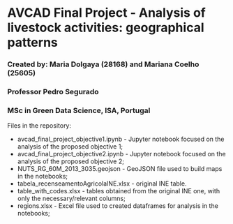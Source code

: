 # AVCAD Final Project - Analysis of livestock activities: geographical patterns
### Created by: Maria Dolgaya (28168) and Mariana Coelho (25605)
### Professor Pedro Segurado
### MSc in Green Data Science, ISA, Portugal

Files in the repository:
- avcad_final_project_objective1.ipynb - Jupyter notebook focused on the analysis of the proposed objective 1;
- avcad_final_project_objective2.ipynb - Jupyter notebook focused on the analysis of the proposed objective 2;
- NUTS_RG_60M_2013_3035.geojson - GeoJSON file used to build maps in the notebooks;
- tabela_recenseamentoAgricolaINE.xlsx - original INE table.
- table_with_codes.xlsx - tables obtained from the original INE one, with only the necessary/relevant columns;
- regions.xlsx - Excel file used to created dataframes for analysis in the notebooks;


